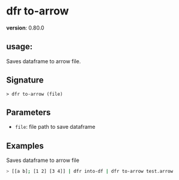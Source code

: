 # dfr to-arrow

**version**: 0.80.0

## **usage**:

Saves dataframe to arrow file.

## Signature

`> dfr to-arrow (file)`

## Parameters

- `file`: file path to save dataframe

## Examples

Saves dataframe to arrow file

```bash
> [[a b]; [1 2] [3 4]] | dfr into-df | dfr to-arrow test.arrow
```
